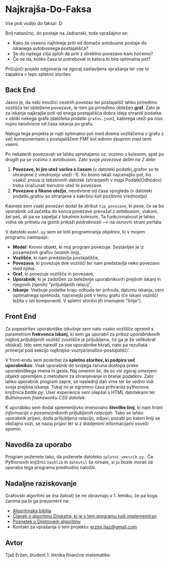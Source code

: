 
# Najkrajša-Do-Faksa

Vse poti vodijo do faksa! :D

Bolj natančno, do postaje na Jadranski, toda vprašajmo se: 
- Kako še vseeno najhitreje priti od domače avtobusne postaje do iskanega avtobusnega postajališča? 
- Se do našega cilja sploh da priti z direktno povezavo kam hočemo? 
- Če se da, koliko časa bi potreboval in katera bi bila optimalna pot? 

Pričujoči projekt odgovarja na zgoraj zastavljena vprašanja ter vse to zapakira v lepo spletno storitev.

## Back End

Jasno je, da neki množici cestnih povezav ter postajališč lahko priredimo vozlišča ter obtežene povezave, le-tem pa priredimo obtežen **graf**. Zato je za iskanje najkrajše poti od enega postajališča dobra ideja shraniti podatke v obliki nekega grafa (datoteka podatki `grafov.json`), katerega uteži pa niso nujno neodvisne od časa iskanja po grafu.

Naloga tega projekta je najti optimalno pot med dvema vozliščema v grafu z več komponentami s postajališčem FMF kot edinim skupnim med temi vsemi. 

Po nekaterih povezavah se lahko sprehajamo oz. vozimo s kolesom, spet po drugih pa se vozimo z avtobusom. Zato svoje *povezave delim na 2 dela*: 

1. **Povezave, ki jim utež variira s časom** (v datoteki podatki_grafov so te shranjene z vrednostjo uteži -1). Ko bomo iskali najcenejšo pot, bo vsakič znova iz tekstovnih datotek (shranjenih v mapi PodatkiOdhodov) treba izračunati trenutno utež te povezave.
2. **Povezave s fiksno utežjo**, neodvisne od časa vpogleda (v datoteki podatki_grafov so shranjene s kakršno koli pozitivno vrednostjo)

Kasneje sem vsaki povezavi dodal še atribut `tip_povezave`, ki pove, če se bo uporabnik od začetka do konca povezave prevažal z avtobusom, vlakom, šel peš, ali pa se zapeljal z lokalnim kolesom. Ta funkcionalnost je lahko vidna ob pritisku na gumb *prikaži podrobnosti -->* na osnovni strani portala.

V datoteki `model.py` sem se lotil programiranja objektov, ki v mojem programu nastopajo:
- **Model**: Krovni objekt, ki moj program povezuje. Sestavljen je iz posameznih grafov (voznih linij),
- **Vozlišče**, ki nam predstavlja postajališče,
- **Povezava**, ki povezuje dve vozlišči ter nam predstavlja neko povezavo med njima
- **Graf**, ki povezuje vozlišča in povezave,
- **Uporabnik**, ki je zadolžen za beleženje uporabnikovih prejšnih iskanj in njegovih (njenih) "priljubljenih relacij",
- **Iskanje**: Vsebuje podatke kraju odhoda ter prihoda, datumu iskanja, ceni optimalnega sprehoda, najcenejši poti v temu grafu (če iskani vozlišči ležita v isti komponenti. V spletni storitvi jih imenujem "linije").

## Front End

Za popestritev uporabniške izkušnje sem nato vsako vozlišče opremil s parametrom **frekvenca iskanj**, ki sem ga uporabil za *prikaz uporabnikovih najbolj priljubljenih vozlišč* (vozlišče je priljubljeno, če ga je že velikokrat obiskal). Isto sem naredil za vse uporabnike hkrati, nato pa rezultata primerjal pod sekcijo *najkrajsa-voznja/analiza-postajališč/*.

V front-endu sem poskrbel za **spletno storitev, ki podpira več uporabnikov**. Vsak uporabnik do svojega računa dostopa preko uporabniškega imena in gesla. Naj omenim še, da so vsi zgoraj omenjeni objekti opremljeni z metodami za shranjevanje in branje podatkov. Zato lahko uporabnik program zapre, se naslednji dan vrne ter še vedno vidi svoja prejšna iskanja. Tukaj mi je ogromno časa prihranila pythonova knjižnica *bottle.py*. User experience sem olepšal s HTML datotekami ter *Bulminovem frameworku CSS datotek*.

K uporabiku sem dodal spremenljivko imenovano **številke linij**, ki nam *hrani informacije o posameznikovih priljubljenih relacijah*. Tako se lahko uporabnik prijavi, doda priljubljeno relacijo, odjavi, pozabi po kateri liniji se običajno vozi, se nazaj prijavi ter si z dobljenimi informacijami osveži spomin.

## Navodila za uporabo

Program poženete tako, da poženete datoteko `spletni_vmesnik.py.` Če Pythonovih knjižnic `hashlib` in `dateutil` še nimate, si ju boste morali za uporabo tega programa predhodno naložiti.

## Nadaljne raziskovanje

Grafovski algoritmi se (na žalost) še ne obravnajo v 1. letniku, če pa koga zanima pa bi ga preusmeril na:
- [Algoritmska biblija](https://edutechlearners.com/download/Introduction_to_algorithms-3rd%20Edition.pdf)
- [Članek o algoritmu Dijskstra, ki je v tem programu tudi implementiran](https://www.programiz.com/dsa/dijkstra-algorithm)
- [Posnetek o Dijstrovem algoritmu](https://www.youtube.com/watch?v=GazC3A4OQTE)
- Kontakt za vprašanja o tem projektu: erzen.tjaz@gmail.com

## Avtor

Tjaž Eržen, študent 1. letnika finančne matematike.

